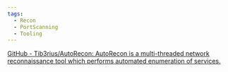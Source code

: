 ```yaml
---
tags:
  - Recon
  - PortScanning
  - Tooling
---
```


[GitHub - Tib3rius/AutoRecon: AutoRecon is a multi-threaded network reconnaissance tool which performs automated enumeration of services.](https://github.com/Tib3rius/AutoRecon)